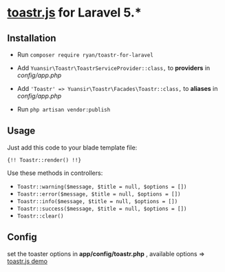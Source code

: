 # [toastr.js](http://codeseven.github.io/toastr/) for Laravel 5.*



## Installation

- Run `composer require ryan/toastr-for-laravel`


- Add `Yuansir\Toastr\ToastrServiceProvider::class,` to  **providers** in *config/app.php*
- Add `'Toastr' => Yuansir\Toastr\Facades\Toastr::class,` to **aliases** in *config/app.php*
- Run `php artisan vendor:publish`



## Usage

Just add this code to your blade template file:

``` 
{!! Toastr::render() !!}
```

Use these methods in controllers:

- `Toastr::warning($message, $title = null, $options = [])` 
- `Toastr::error($message, $title = null, $options = [])` 
- `Toastr::info($message, $title = null, $options = [])`
- `Toastr::success($message, $title = null, $options = [])`
- `Toastr::clear() `



## Config

set the toaster options in **app/config/toastr.php** , available options => [toastr.js demo](http://codeseven.github.io/toastr/demo.html)

